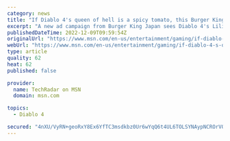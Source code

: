 ```yaml
---
category: news
title: "If Diablo 4's queen of hell is a spicy tomato, this Burger King ad gives me ideas"
excerpt: "A new ad campaign from Burger King Japan sees Diablo 4's Lilith reimagined with some fiery hot tomatoes on top."
publishedDateTime: 2022-12-09T09:59:54Z
originalUrl: "https://www.msn.com/en-us/entertainment/gaming/if-diablo-4-s-queen-of-hell-is-a-spicy-tomato-this-burger-king-ad-gives-me-ideas/ar-AA156ur1"
webUrl: "https://www.msn.com/en-us/entertainment/gaming/if-diablo-4-s-queen-of-hell-is-a-spicy-tomato-this-burger-king-ad-gives-me-ideas/ar-AA156ur1"
type: article
quality: 62
heat: 62
published: false

provider:
  name: TechRadar on MSN
  domain: msn.com

topics:
  - Diablo 4

secured: "4nXU/VyRN+geoRxY8Ex6YfTC3msdkbz0Ur6wYqQ6t4UL6TOLSYNAypNCROrVOfXEi4RSPr8HPOABcEKXVLMBadRqQBmBtnlJ+e+5bVda++NgBoNjp612qNOq1b9rRXlxRP4RNx+nOdUGQpC330bAMRQDSJXzKJEc4MlJPZfuLL+rgHPjPLc8BbI0Wd+ziy4wmglXqBHpjt5yLm6qcYfH48Oh7wrucazbmaeCSpDJKjAh9CpOziUT92NQmA6AcG8MOopdg3LoFJQeEQJVzcWlOX4/iKCZVVy+p+sIyRHv+Iz9+51/pHgNNLh4gcdEgpA5GMhk2P8ZpmICIIP47Jb8ZD+A5t+YIH9b+QRRDZw5T38=;JLV4hwrBhLgGTIgBPQWrlg=="
---
```


